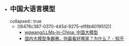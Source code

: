 - ## 中国大语言模型
  collapsed:: true
	- ((6476c387-0370-445d-9275-eff8b6019512))
		- [wgwang/LLMs-In-China: 中国大模型](https://github.com/wgwang/LLMs-In-China)
		- [国内大模型争霸赛，你最看好哪家？为什么？ - 知乎](https://www.zhihu.com/question/598051793/answer/3040622762)